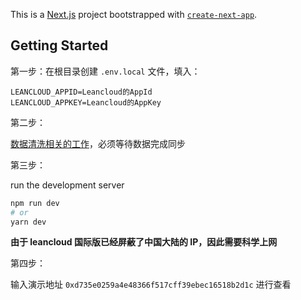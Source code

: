 This is a [Next.js](https://nextjs.org/) project bootstrapped with [`create-next-app`](https://github.com/vercel/next.js/tree/canary/packages/create-next-app).

## Getting Started

第一步：在根目录创建 `.env.local` 文件，填入：

```
LEANCLOUD_APPID=Leancloud的AppId
LEANCLOUD_APPKEY=Leancloud的AppKey
```

第二步：

[数据清洗相关的工作](./scripts/elleria/README.md)，必须等待数据完成同步

第三步：

run the development server

```bash
npm run dev
# or
yarn dev
```

**由于 leancloud 国际版已经屏蔽了中国大陆的 IP，因此需要科学上网**

第四步：

输入演示地址 `0xd735e0259a4e48366f517cff39ebec16518b2d1c` 进行查看